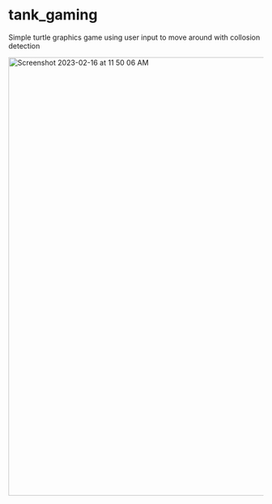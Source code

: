 # tank_gaming
Simple turtle graphics game using user input to move around with collosion detection 

<img width="867" alt="Screenshot 2023-02-16 at 11 50 06 AM" src="https://user-images.githubusercontent.com/84246381/219432785-a9e23c91-5ce4-444a-99ea-d8365498a365.png">
